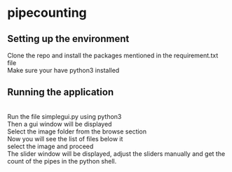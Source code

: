 # pipecounting

## Setting up the environment

Clone the repo and install the packages mentioned in the requirement.txt file <br/>
Make sure your have python3 installed

## Running the application

<br> Run the file simplegui.py using python3 <br/>
Then a gui window will be displayed <br/>
Select the image folder from the browse section <br/>
Now you will see the list of files below it <br/>
select the image and proceed <br/>
The slider window will be displayed, adjust the sliders manually and get the count of the pipes in the python shell.<br/>
